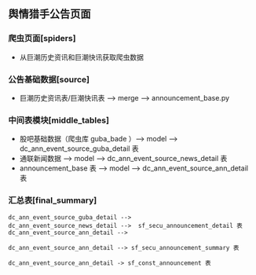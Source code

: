 ## 舆情猎手公告页面


### 爬虫页面[spiders]
- 从巨潮历史资讯和巨潮快讯获取爬虫数据 


### 公告基础数据[source]
- 巨潮历史资讯表/巨潮快讯表 --> merge -->  announcement_base.py


### 中间表模块[middle_tables]
- 股吧基础数据（爬虫库 guba_bade ）--> model --> dc_ann_event_source_guba_detail 表 
- 通联新闻数据                    --> model --> dc_ann_event_source_news_detail 表 
- announcement_base 表           --> model --> dc_ann_event_source_ann_detail  表


### 汇总表[final_summary]

    dc_ann_event_source_guba_detail -->
    dc_ann_event_source_news_detail -->  sf_secu_announcement_detail 表 
    dc_ann_event_source_ann_detail --> 

    dc_ann_event_source_ann_detail --> sf_secu_announcement_summary 表 

    dc_ann_event_source_ann_detail -> sf_const_announcement 表
